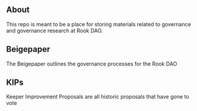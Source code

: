 ## About
This repo is meant to be a place for storing materials related to governance and governance research at Rook DAO. 

## Beigepaper 
The Beigepaper outlines the governance processes for the Rook DAO

## KIPs 
Keeper Improvement Proposals are all historic proposals that have gone to vote
